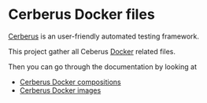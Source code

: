 Cerberus Docker files
====================

[Cerberus](http://www.cerberus-testing.org/) is an user-friendly automated testing framework.

This project gather all Ceberus [Docker](https://www.docker.com/) related files.

Then you can go through the documentation by looking at
 - [Cerberus Docker compositions](./compositions)
 - [Cerberus Docker images](./images)
